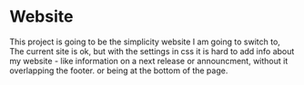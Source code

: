 # Website

This project is going to be the simplicity website I am going to switch to, The current site is ok, but with the settings in css it is hard to add info about my website - like information on a next release or announcment, without it overlapping the footer. or being at the bottom of the page. 


